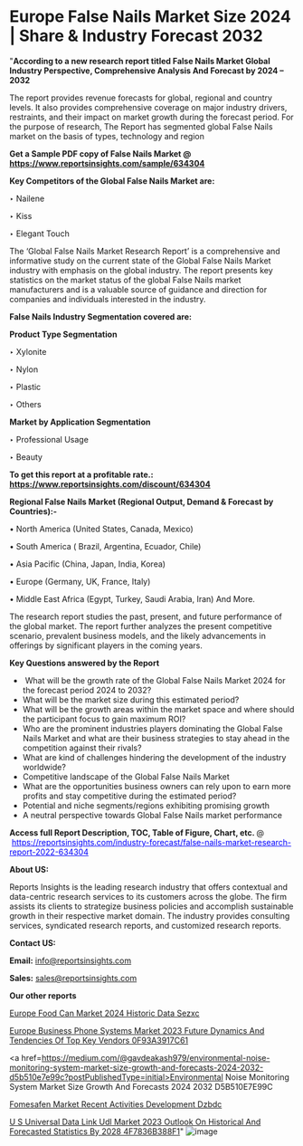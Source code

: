 # Europe False Nails Market Size 2024 | Share & Industry Forecast 2032

"<strong>According to a new research report titled False Nails Market Global Industry Perspective, Comprehensive Analysis And Forecast by 2024 – 2032</strong>

The report provides revenue forecasts for global, regional and country levels. It also provides comprehensive coverage on major industry drivers, restraints, and their impact on market growth during the forecast period. For the purpose of research, The Report has segmented global False Nails market on the basis of types, technology and region

<strong>Get a Sample PDF copy of False Nails Market </strong><strong>@<a href=https://www.reportsinsights.com/sample/634304 style=color:#0000ff;> https://www.reportsinsights.com/sample/634304</a></strong></font>

<strong>Key Competitors of the Global False Nails Market are:</strong>

‣ Nailene

‣ Kiss

‣ Elegant Touch

The ‘Global False Nails Market Research Report’ is a comprehensive and informative study on the current state of the Global False Nails Market industry with emphasis on the global industry. The report presents key statistics on the market status of the global False Nails market manufacturers and is a valuable source of guidance and direction for companies and individuals interested in the industry.

<strong>False Nails Industry Segmentation covered are:</strong>

<strong>Product Type Segmentation</strong>

‣    Xylonite

‣ Nylon

‣ Plastic

‣ Others

<strong>Market by Application Segmentation</strong>

‣   Professional Usage

‣ Beauty

<strong>To get this report at a profitable rate.: <a href=https://www.reportsinsights.com/discount/634304 style=color:#0000ff;>https://www.reportsinsights.com/discount/634304</a></strong></font>

<strong>Regional False Nails Market (Regional Output, Demand &amp; Forecast by Countries):-</strong>

• North America (United States, Canada, Mexico)

• South America ( Brazil, Argentina, Ecuador, Chile)

• Asia Pacific (China, Japan, India, Korea)

• Europe (Germany, UK, France, Italy)

• Middle East Africa (Egypt, Turkey, Saudi Arabia, Iran) And More.

The research report studies the past, present, and future performance of the global market. The report further analyzes the present competitive scenario, prevalent business models, and the likely advancements in offerings by significant players in the coming years.

<strong>Key Questions answered by the Report</strong>
<ul>
  <li> What will be the growth rate of the Global False Nails Market 2024 for the forecast period 2024 to 2032?</li>
  <li>What will be the market size during this estimated period?</li>
  <li>What will be the growth areas within the market space and where should the participant focus to gain maximum ROI?</li>
  <li>Who are the prominent industries players dominating the Global False Nails Market and what are their business strategies to stay ahead in the competition against their rivals?</li>
  <li>What are kind of challenges hindering the development of the industry worldwide?</li>
  <li>Competitive landscape of the Global False Nails Market</li>
  <li>What are the opportunities business owners can rely upon to earn more profits and stay competitive during the estimated period?</li>
  <li>Potential and niche segments/regions exhibiting promising growth</li>
  <li>A neutral perspective towards Global False Nails market performance</li>
</ul>
<strong>Access full Report Description, TOC, Table of Figure, Chart, etc. </strong>@  <a href=https://reportsinsights.com/industry-forecast/false-nails-market-research-report-2022-634304 style=color:#0000ff;>https://reportsinsights.com/industry-forecast/false-nails-market-research-report-2022-634304</a></font>

<strong><strong>About US</strong>:</strong>

Reports Insights is the leading research industry that offers contextual and data-centric research services to its customers across the globe. The firm assists its clients to strategize business policies and accomplish sustainable growth in their respective market domain. The industry provides consulting services, syndicated research reports, and customized research reports.

<strong>Contact US:</strong>

<p class=""""><b>Email:</b> <a href=mailto:info@reportsinsights.com>info@reportsinsights.com</a></p>
<p class=""""><b>Sales:</b> <a href=mailto:sales@reportsinsights.com>sales@reportsinsights.com</a></p>

<strong>Our other reports</strong>

<a href=https://www.linkedin.com/pulse/europe-food-can-market-2024-historic-data-sezxc/>Europe Food Can Market 2024 Historic Data Sezxc</a>

<a href=https://medium.com/@reportsinsights.aj/europe-business-phone-systems-market-2023-future-dynamics-and-tendencies-of-top-key-vendors-0f93a3917c61>Europe Business Phone Systems Market 2023 Future Dynamics And Tendencies Of Top Key Vendors 0F93A3917C61</a>

<a href=https://medium.com/@gavdeakash979/environmental-noise-monitoring-system-market-size-growth-and-forecasts-2024-2032-d5b510e7e99c?postPublishedType=initial>Environmental Noise Monitoring System Market Size Growth And Forecasts 2024 2032 D5B510E7E99C</a>

<a href=https://www.linkedin.com/pulse/fomesafen-market-recent-activities-development-dzbdc/>Fomesafen Market Recent Activities Development Dzbdc</a>

<a href=https://medium.com/@achalwankhede15/u-s-universal-data-link-udl-market-2023-outlook-on-historical-and-forecasted-statistics-by-2028-4f7836b388f1>U S Universal Data Link Udl Market 2023 Outlook On Historical And Forecasted Statistics By 2028 4F7836B388F1</a>"
![image](https://github.com/aakesh123242/RIMarket/assets/158431203/45362693-3039-4067-a5d4-12c1824c6860)
